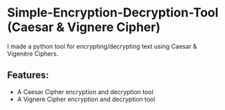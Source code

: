 # Simple-Encryption-Decryption-Tool (Caesar & Vignere Cipher)

I made a python tool for encrypting/decrypting text using Caesar &amp; Vigenère Ciphers. 
 
## Features:
- A Caesar Cipher encryption and decryption tool
- A Vignere Cipher encryption and decryption tool
 
 
